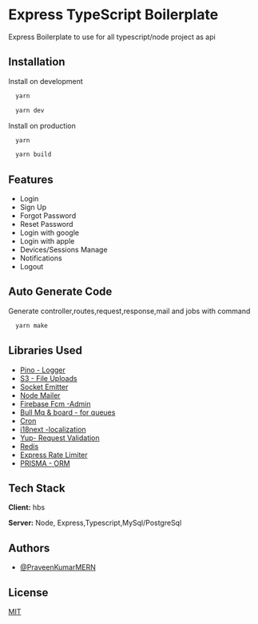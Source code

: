 
# Express TypeScript Boilerplate

Express Boilerplate to use for all typescript/node project as api

## Installation

Install on development

```bash
  yarn 

  yarn dev
```

Install on production

```bash
  yarn 

  yarn build
```


## Features

- Login
- Sign Up
- Forgot Password
- Reset Password
- Login with google
- Login with apple
- Devices/Sessions Manage
- Notifications
- Logout


## Auto Generate Code

Generate controller,routes,request,response,mail and jobs with command

```bash
  yarn make 
```
## Libraries Used

 - [Pino - Logger](https://www.npmjs.com/package/pino)
 - [S3 - File Uploads](https://docs.aws.amazon.com/sdk-for-javascript/v3/developer-guide/getting-started-nodejs.html)
 - [Socket Emitter](https://www.npmjs.com/package/socket.io-emitter)
 - [Node Mailer](https://www.npmjs.com/package/nodemailer)
 - [Firebase Fcm -Admin](https://www.npmjs.com/package/firebase-admin)
 - [Bull Mq & board - for queues](https://www.npmjs.com/package/bullmq)
 - [Cron](https://www.npmjs.com/package/cron)
 - [i18next -localization](https://www.npmjs.com/package/i18next)
 - [Yup- Request Validation](https://www.npmjs.com/package/yup)
 - [Redis](https://www.npmjs.com/package/redis)
 - [Express Rate Limiter](https://www.npmjs.com/package/express-rate-limit)
 - [PRISMA - ORM](https://www.npmjs.com/package/prisma)


## Tech Stack

**Client:** hbs

**Server:** Node, Express,Typescript,MySql/PostgreSql


## Authors

- [@PraveenKumarMERN](https://github.com/PraveenKumarMERN)


## License

[MIT](https://choosealicense.com/licenses/mit/)

